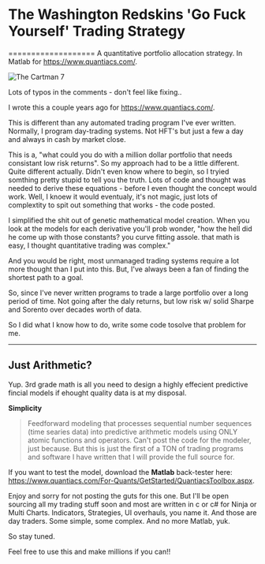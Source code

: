 # The Washington Redskins 'Go Fuck Yourself' Trading Strategy
===================
A quantitative portfolio allocation strategy. In Matlab for https://www.quantiacs.com/. 

![The Cartman 7](http://i65.tinypic.com/zmxx5d.png)

Lots of typos in the comments - don't feel like fixing.. 

I wrote this a couple years ago for https://www.quantiacs.com/. 

This is different than any automated trading program I've ever written. Normally, I program day-trading systems. Not HFT's but just a few a day and always in cash by market close. 

This is a, "what could you do with a million dollar portfolio that needs consistant low risk returns". So my approach had to be a little different. Quite different actually. Didn't even know where to begin, so I tryied somthing pretty stupid to tell you the truth. Lots of code and thought was needed to derive these equations - before I even thought the concept would work. Well, I knoew it would eventualy, it's not magic, just lots of complextity to spit out something that works - the code posted. 

I simplified the shit out of genetic mathematical model creation. When you look at the models for each derivative you'll prob wonder, "how the hell did he come up with those constants? you curve fitting assole. that math is easy, I thought quantitative trading was complex."

And you would be right, most unmanaged trading systems require a lot more thought than I put into this. But, I've always been a fan of finding the shortest path to a goal.

So, since I've never written programs to trade a large portfolio over a long period of time. Not going after the daly returns, but low risk w/ solid Sharpe and Sorento over decades worth of data. 

So I did what I know how to do, write some code tosolve that problem for me. 

----------
Just Arithmetic? 
-------------

Yup. 3rd grade math is all you need to design a highly effecient predictive fincial models if ehought quality data is at my disposal. 

**Simplicity**

> Feedforward modeling that processes sequential number sequences (time searies data) into predictive arithmetic models using ONLY atomic functions and operators. 
> Can't post the code for the modeler, just because. But this is just the first of a TON of trading programs and software I have written that I will provide the full source for. 

If you want to test the model, download the **Matlab** back-tester here: https://www.quantiacs.com/For-Quants/GetStarted/QuantiacsToolbox.aspx. 

Enjoy and sorry for not posting the guts for this one. But I'll be open sourcing all my trading stuff soon and most are written in c or c# for Ninja or Multi Charts. Indicators, Strategies, UI overhauls, you name it. And those are day traders. Some simple, some complex. And no more Matlab, yuk. 

So stay tuned. 

Feel free to use this and make millions if you can!! 


